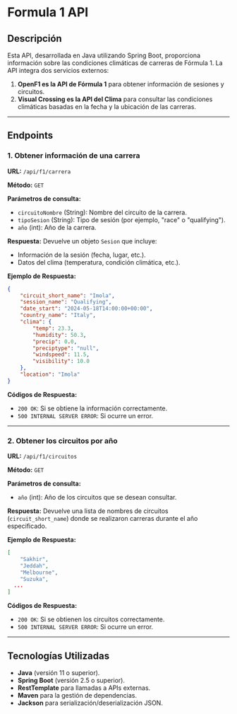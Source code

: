 # Formula 1 API

## Descripción

Esta API, desarrollada en Java utilizando Spring Boot, proporciona información sobre las condiciones climáticas de carreras de Fórmula 1. La API integra dos servicios externos:

1. **OpenF1 es la API de Fórmula 1** para obtener información de sesiones y circuitos.
2. **Visual Crossing es la API del Clima** para consultar las condiciones climáticas basadas en la fecha y la ubicación de las carreras.

---

## Endpoints

### **1. Obtener información de una carrera**

**URL:** `/api/f1/carrera`

**Método:** `GET`

**Parámetros de consulta:**

- `circuitoNombre` (String): Nombre del circuito de la carrera.
- `tipoSesion` (String): Tipo de sesión (por ejemplo, "race" o "qualifying").
- `año` (int): Año de la carrera.

**Respuesta:**
Devuelve un objeto `Sesion` que incluye:

- Información de la sesión (fecha, lugar, etc.).
- Datos del clima (temperatura, condición climática, etc.).

**Ejemplo de Respuesta:**

```json
{
    "circuit_short_name": "Imola",
    "session_name": "Qualifying",
    "date_start": "2024-05-18T14:00:00+00:00",
    "country_name": "Italy",
    "clima": {
        "temp": 23.3,
        "humidity": 50.3,
        "precip": 0.0,
        "preciptype": "null",
        "windspeed": 11.5,
        "visibility": 10.0
    },
    "location": "Imola"
}
```

**Códigos de Respuesta:**

- `200 OK`: Si se obtiene la información correctamente.
- `500 INTERNAL SERVER ERROR`: Si ocurre un error.

---

### **2. Obtener los circuitos por año**

**URL:** `/api/f1/circuitos`

**Método:** `GET`

**Parámetros de consulta:**

- `año` (int): Año de los circuitos que se desean consultar.

**Respuesta:** Devuelve una lista de nombres de circuitos (`circuit_short_name`) donde se realizaron carreras durante el año especificado.

**Ejemplo de Respuesta:**

```json
[
    "Sakhir",
    "Jeddah",
    "Melbourne",
    "Suzuka",
  ...
]
```

**Códigos de Respuesta:**

- `200 OK`: Si se obtienen los circuitos correctamente.
- `500 INTERNAL SERVER ERROR`: Si ocurre un error.

---

## Tecnologías Utilizadas

- **Java** (versión 11 o superior).
- **Spring Boot** (versión 2.5 o superior).
- **RestTemplate** para llamadas a APIs externas.
- **Maven** para la gestión de dependencias.
- **Jackson** para serialización/deserialización JSON.
